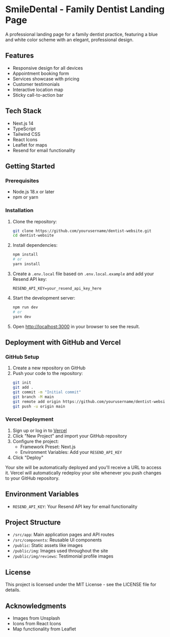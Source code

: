 # SmileDental - Family Dentist Landing Page

A professional landing page for a family dentist practice, featuring a blue and white color scheme with an elegant, professional design.

## Features

- Responsive design for all devices
- Appointment booking form
- Services showcase with pricing
- Customer testimonials
- Interactive location map
- Sticky call-to-action bar

## Tech Stack

- Next.js 14
- TypeScript
- Tailwind CSS
- React Icons
- Leaflet for maps
- Resend for email functionality

## Getting Started

### Prerequisites

- Node.js 18.x or later
- npm or yarn

### Installation

1. Clone the repository:
   ```bash
   git clone https://github.com/yourusername/dentist-website.git
   cd dentist-website
   ```

2. Install dependencies:
   ```bash
   npm install
   # or
   yarn install
   ```

3. Create a `.env.local` file based on `.env.local.example` and add your Resend API key:
   ```
   RESEND_API_KEY=your_resend_api_key_here
   ```

4. Start the development server:
   ```bash
   npm run dev
   # or
   yarn dev
   ```

5. Open [http://localhost:3000](http://localhost:3000) in your browser to see the result.

## Deployment with GitHub and Vercel

### GitHub Setup

1. Create a new repository on GitHub
2. Push your code to the repository:
   ```bash
   git init
   git add .
   git commit -m "Initial commit"
   git branch -M main
   git remote add origin https://github.com/yourusername/dentist-website.git
   git push -u origin main
   ```

### Vercel Deployment

1. Sign up or log in to [Vercel](https://vercel.com)
2. Click "New Project" and import your GitHub repository
3. Configure the project:
   - Framework Preset: Next.js
   - Environment Variables: Add your `RESEND_API_KEY`
4. Click "Deploy"

Your site will be automatically deployed and you'll receive a URL to access it. Vercel will automatically redeploy your site whenever you push changes to your GitHub repository.

## Environment Variables

- `RESEND_API_KEY`: Your Resend API key for email functionality

## Project Structure

- `/src/app`: Main application pages and API routes
- `/src/components`: Reusable UI components
- `/public`: Static assets like images
- `/public/img`: Images used throughout the site
- `/public/img/reviews`: Testimonial profile images

## License

This project is licensed under the MIT License - see the LICENSE file for details.

## Acknowledgments

- Images from Unsplash
- Icons from React Icons
- Map functionality from Leaflet